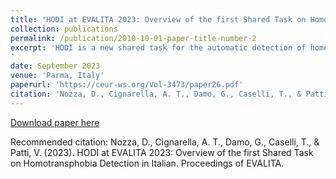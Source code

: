 ```yaml
---
title: "HODI at EVALITA 2023: Overview of the first Shared Task on Homotransphobia Detection in Italian"
collection: publications
permalink: /publication/2010-10-01-paper-title-number-2
excerpt: 'HODI is a new shared task for the automatic detection of homotransphobia in Italian presented at EVALITA 2023. The challenge is organized into two subtasks: Subtask A focuses on the binary textual classification of homotransphobic tweets, while Subtask B is concerned with the identification of ”rationales” for explainability in the form of textual spans of text. We have received a total of 19 runs for Subtask A and 5 runs for Subtask B from a total of 8 participating teams from 6 different countries. We present here an overview of the HODI shared task, the datasets, the evaluation methodology, the results obtained by the participants, and a discussion of the methodology adopted by the teams.
'
date: September 2023
venue: 'Parma, Italy'
paperurl: 'https://ceur-ws.org/Vol-3473/paper26.pdf'
citation: 'Nozza, D., Cignarella, A. T., Damo, G., Caselli, T., & Patti, V. (2023). HODI at EVALITA 2023: Overview of the first Shared Task on Homotransphobia Detection in Italian. Proceedings of EVALITA.'
---
```



[Download paper here](https://ceur-ws.org/Vol-3473/paper26.pdf)

Recommended citation: Nozza, D., Cignarella, A. T., Damo, G., Caselli, T., & Patti, V. (2023). HODI at EVALITA 2023: Overview of the first Shared Task on Homotransphobia Detection in Italian. Proceedings of EVALITA.
